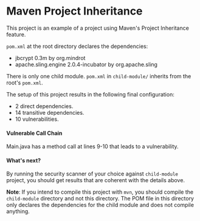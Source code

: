 # Maven Project Inheritance

This project is an example of a project using Maven's Project Inheritance feature.

`pom.xml` at the root directory declares the dependencies:
- jbcrypt 0.3m by org.mindrot
- apache.sling.engine 2.0.4-incubator by org.apache.sling

There is only one child module. `pom.xml` in `child-module/` inherits from the root's `pom.xml`.

The setup of this project results in the following final configuration:
- 2 direct dependencies.
- 14 transitive dependencies.
- 10 vulnerabilities.

#### Vulnerable Call Chain
Main.java has a method call at lines 9-10 that leads to a vulnerability.

#### What's next?
By running the security scanner of your choice against `child-module` project, you should get results that are coherent with the details above.

**Note**: If you intend to compile this project with `mvn`, you should compile the `child-module` directory and not this directory. The POM file in this directory only declares the dependencies for the child module and does not compile anything.
